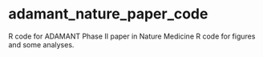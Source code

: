 # adamant_nature_paper_code
R code for ADAMANT Phase II paper in Nature Medicine 
R code for figures and some analyses. 
